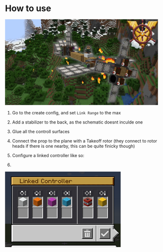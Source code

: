# How to use
![Thumbnail](ThumbnailV002.png)
1) Go to the create config, and set `Link Range` to the max

2) Add a stabilizer to the back, as the schematic doesnt inculde one
3) Glue all the controll surfaces
4) Connect the prop to the plane with a Takeoff rotor (they connect to rotor heads if there is one nearby, this can be quite finicky though)
5) Configure a linked controller like so:
6) 
![Linked Controller](image.png)

